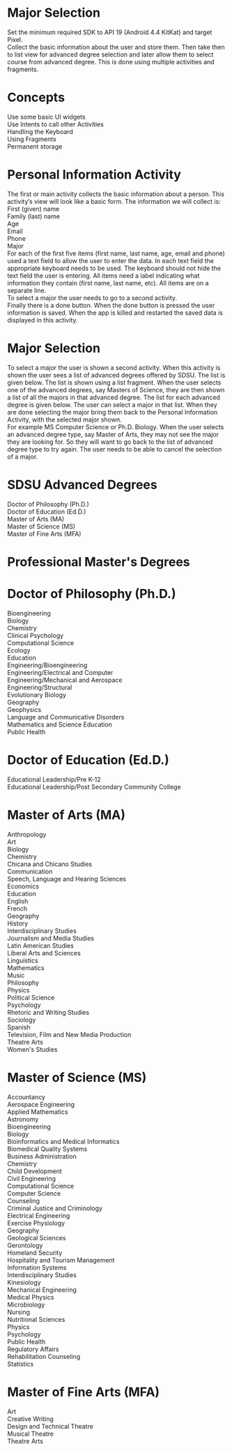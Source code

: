 # Major Selection

Set the minimum required SDK to API 19 (Android 4.4 KitKat) and target Pixel.<br>
Collect the basic information about the user and store them. Then take then to list view for advanced degree selection and later allow them to select course from advanced degree. This is done using multiple activities and fragments.

# Concepts
Use some basic UI widgets <br>
Use Intents to call other Activities<br>
Handling the Keyboard<br>
Using Fragments<br>
Permanent storage<br>

# Personal Information Activity
The first or main activity collects the basic information about a person. This activity’s view will look like a basic form. The information we will collect is:<br>
First (given) name<br>
Family (last) name<br>
Age<br>
Email<br>
Phone<br>
Major<br>
For each of the first five items (first name, last name, age, email and phone) used a text field to allow the user to enter the data. In each text field the appropriate keyboard needs to be used. The keyboard should not hide the text field the user is entering. All items need a label indicating what information they contain (first name, last name, etc). All items are on a separate line.<br>
To select a major the user needs to go to a second activity.<br>
Finally there is a done button. When the done button is pressed the user information is saved. When the app is killed and restarted the saved data is displayed in this activity.
# Major Selection
To select a major the user is shown a second activity. When this activity is shown the user sees a list of advanced degrees offered by SDSU. The list is given below. The list is shown using a list fragment. When the user selects one of the advanced degrees, say Masters of Science, they are then shown a list of all the majors in that advanced degree. The list for each advanced degree is given below. The user can select a major in that list. When they are done selecting the major bring them back to the Personal Information Activity, with the selected major shown.<br>
For example MS Computer Science or Ph.D. Biology. When the user selects an advanced degree type, say Master of Arts, they may not see the major they are looking for. So they will want to go back to the list of advanced degree type to try again. The user needs to be able to cancel the selection of a major.

# SDSU Advanced Degrees
Doctor of Philosophy (Ph.D.)<br>
Doctor of Education (Ed.D.)<br>
Master of Arts (MA)<br>
Master of Science (MS)<br>
Master of Fine Arts (MFA)<br>

# Professional Master's Degrees
# Doctor of Philosophy (Ph.D.)
Bioengineering<br>
Biology<br>
Chemistry<br>
Clinical Psychology<br>
Computational Science<br>
Ecology<br>
Education<br>
Engineering/Bioengineering<br>
Engineering/Electrical and Computer<br>
Engineering/Mechanical and Aerospace<br>
Engineering/Structural<br>
Evolutionary Biology<br>
Geography<br>
Geophysics<br>
Language and Communicative Disorders<br>
Mathematics and Science Education<br>
Public Health<br>
# Doctor of Education (Ed.D.)
Educational Leadership/Pre K-12<br>
Educational Leadership/Post Secondary Community College<br>
# Master of Arts (MA)
Anthropology<br>
Art<br>
Biology<br>
Chemistry<br>
Chicana and Chicano Studies<br>
Communication<br>
Speech, Language and Hearing Sciences<br>
Economics<br>
Education<br>
English<br>
French<br>
Geography<br>
History<br>
Interdisciplinary Studies<br>
Journalism and Media Studies<br>
Latin American Studies<br>
Liberal Arts and Sciences<br>
Linguistics<br>
Mathematics<br>
Music<br>
Philosophy<br>
Physics<br>
Political Science<br>
Psychology<br>
Rhetoric and Writing Studies<br>
Sociology<br>
Spanish<br>
Television, Film and New Media Production<br>
Theatre Arts<br>
Women's Studies<br>
# Master of Science (MS)
Accountancy<br>
Aerospace Engineering<br>
Applied Mathematics<br>
Astronomy<br>
Bioengineering<br>
Biology<br>
Bioinformatics and Medical Informatics<br>
Biomedical Quality Systems<br>
Business Administration<br>
Chemistry<br>
Child Development<br>
Civil Engineering<br>
Computational Science<br>
Computer Science<br>
Counseling<br>
Criminal Justice and Criminology<br>
Electrical Engineering<br>
Exercise Physiology<br>
Geography<br>
Geological Sciences<br>
Gerontology<br>
Homeland Security<br>
Hospitality and Tourism Management<br>
Information Systems<br>
Interdisciplinary Studies<br>
Kinesiology<br>
Mechanical Engineering<br>
Medical Physics<br>
Microbiology<br>
Nursing<br>
Nutritional Sciences<br>
Physics<br>
Psychology<br>
Public Health<br>
Regulatory Affairs<br>
Rehabilitation Counseling<br>
Statistics<br>
# Master of Fine Arts (MFA)
Art<br>
Creative Writing<br>
Design and Technical Theatre<br>
Musical Theatre<br>
Theatre Arts<br>
